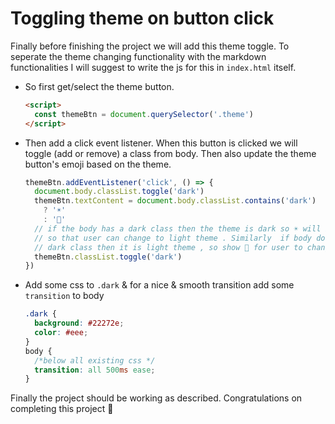 # Toggling theme on button click

Finally before finishing the project we will add this theme toggle. To seperate the theme changing functionality with the markdown functionalities I will suggest to write the js for this in `index.html` itself.

- So first get/select the theme button.

  ```html
  <script>
    const themeBtn = document.querySelector('.theme')
  </script>
  ```

- Then add a click event listener. When this button is clicked we will toggle (add or remove) a class from body. Then also update the theme button's emoji based on the theme.
  ```js
  themeBtn.addEventListener('click', () => {
    document.body.classList.toggle('dark')
    themeBtn.textContent = document.body.classList.contains('dark')
      ? '☀️'
      : '🌙'
    // if the body has a dark class then the theme is dark so ☀️ will be shown
    // so that user can change to light theme . Similarly  if body does not have
    // dark class then it is light theme , so show 🌙 for user to change to dark theme
    themeBtn.classList.toggle('dark')
  })
  ```
- Add some css to `.dark` & for a nice & smooth transition add some `transition` to body

  ```css
  .dark {
    background: #22272e;
    color: #eee;
  }
  body {
    /*below all existing css */
    transition: all 500ms ease;
  }
  ```

Finally the project should be working as described. Congratulations on completing this project 🥳
